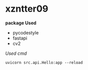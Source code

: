 # xzntter09

**package Used**

 - pycodestyle
 - fastapi
 - cv2


*Used cmd*

    uvicorn src.api.Hello:app --reload